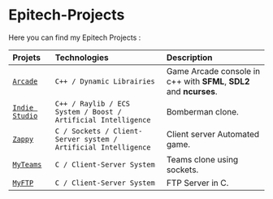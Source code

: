 # Epitech-Projects

Here you can find my Epitech Projects :

| Projets | Technologies     | Description                |
| :-------- | :------- | :------------------------- |
| [`Arcade`](https://github.com/achillebourgault/Epitech-Projects/tree/main/B-OOP-400%20-%20Arcade) | `C++ / Dynamic Librairies` | Game Arcade console in c++ with **SFML**, **SDL2** and **ncurses**.|
| [`Indie Studio`](https://github.com/achillebourgault/Epitech-Projects/tree/main/B-YEP-400%20-%20Indie%20Studio) | `C++ / Raylib / ECS System / Boost / Artificial Intelligence` | Bomberman clone.|
| [`Zappy`](https://github.com/achillebourgault/Epitech-Projects/tree/main/B-YEP-410%20-%20Zappy) | `C / Sockets / Client-Server system / Artificial Intelligence` | Client server Automated game.|
| [`MyTeams`](https://github.com/achillebourgault/Epitech-Projects/tree/main/B-NWP-400%20-%20MyTeams) | `C / Client-Server System` | Teams clone using sockets.|
| [`MyFTP`](https://github.com/achillebourgault/Epitech-Projects/tree/main/B-NWP-400%20-%20MyFTP) | `C / Client-Server System` | FTP Server in C.|
